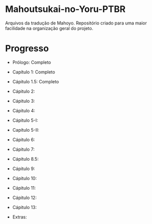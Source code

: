 # Mahoutsukai-no-Yoru-PTBR

Arquivos da tradução de Mahoyo. Repositório criado para uma maior facilidade na organização geral do projeto. 

# Progresso

- Prólogo: Completo
- Capítulo 1: Completo
- Cápitulo 1.5: Completo
- Cápitulo 2:
- Cápitulo 3:
- Cápitulo 4:
- Cápitulo 5-I:
- Capítulo 5-II:
- Cápitulo 6:
- Cápitulo 7:
- Cápitulo 8.5:
- Cápitulo 9:
- Cápitulo 10:
- Cápitulo 11:
- Cápitulo 12:
- Cápitulo 13:

- Extras:
